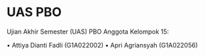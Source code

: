 # UAS PBO

Ujian Akhir Semester (UAS) PBO Anggota Kelompok 15:

•	Attiya Dianti Fadli (G1A022002)
•	Apri Agriansyah (G1A022056)

